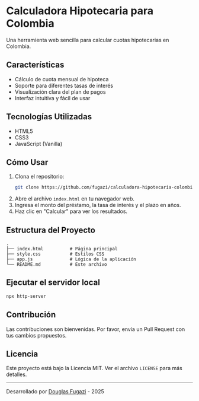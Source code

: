 # Calculadora Hipotecaria para Colombia

Una herramienta web sencilla para calcular cuotas hipotecarias en Colombia.

## Características

- Cálculo de cuota mensual de hipoteca
- Soporte para diferentes tasas de interés
- Visualización clara del plan de pagos
- Interfaz intuitiva y fácil de usar

## Tecnologías Utilizadas

- HTML5
- CSS3
- JavaScript (Vanilla)

## Cómo Usar

1. Clona el repositorio:
   ```bash
   git clone https://github.com/fugazi/calculadora-hipotecaria-colombia.git
   ```
2. Abre el archivo `index.html` en tu navegador web.
3. Ingresa el monto del préstamo, la tasa de interés y el plazo en años.
4. Haz clic en "Calcular" para ver los resultados.

## Estructura del Proyecto

```
.
├── index.html          # Página principal
├── style.css           # Estilos CSS
├── app.js              # Lógica de la aplicación
└── README.md           # Este archivo
```
## Ejecutar el servidor local

```bash
npx http-server
```

## Contribución

Las contribuciones son bienvenidas. Por favor, envía un Pull Request con tus cambios propuestos.

## Licencia

Este proyecto está bajo la Licencia MIT. Ver el archivo `LICENSE` para más detalles.

---

Desarrollado por [Douglas Fugazi](https://github.com/fugazi) - 2025
